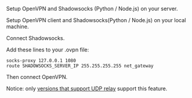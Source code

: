 Setup OpenVPN and Shadowsocks (Python / Node.js) on your server.

Setup OpenVPN client and Shadowsocks(Python / Node.js) on your local machine.

Connect Shadowsocks.

Add these lines to your .ovpn file:

    socks-proxy 127.0.0.1 1080
    route SHADOWSOCKS_SERVER_IP 255.255.255.255 net_gateway

Then connect OpenVPN.

Notice: only [versions that support UDP relay](https://github.com/clowwindy/shadowsocks/wiki/Feature-Comparison-across-Different-Versions) support this feature.